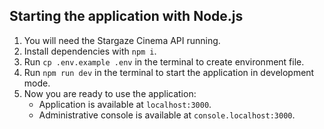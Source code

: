 ## Starting the application with Node.js

1. You will need the Stargaze Cinema API running.
2. Install dependencies with `npm i`.
3. Run `cp .env.example .env` in the terminal to create environment file.
4. Run `npm run dev` in the terminal to start the application in development mode.
5. Now you are ready to use the application:
    - Application is available at `localhost:3000`.
    - Administrative console is available at `console.localhost:3000`.
